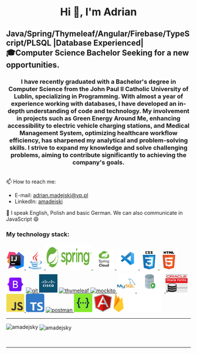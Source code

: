 
<!DOCTYPE html>
<html lang="en">
<head>
    <meta charset="UTF-8">
    <meta name="viewport" content="width=device-width, initial-scale=1.0">
</head>
<body>
    <h1 align="center">Hi 👋, I'm Adrian</h1>
    <h2>Java/Spring/Thymeleaf/Angular/Firebase/TypeScript/PLSQL |Database Experienced| <br>🎓Computer Science Bachelor Seeking for a new opportunities.</h2>
<h3 align="center">
    I have recently graduated with a Bachelor's degree in Computer Science from the John Paul II Catholic University of Lublin, specializing in Programming. With almost a year of experience working with databases, I have developed an in-depth understanding of code and technology. My involvement in projects such as Green Energy Around Me, enhancing accessibility to electric vehicle charging stations, and Medical Management System, optimizing healthcare workflow efficiency, has sharpened my analytical and problem-solving skills. I strive to expand my knowledge and solve challenging problems, aiming to contribute significantly to achieving the company's goals.
</h3>
<br>
📫 How to reach me:

- E-mail: adrian.madejski@vp.pl
- LinkedIn: [amadejski](https://www.linkedin.com/in/amadejski/)

💬 I speak English, Polish and basic German. We can also communicate in JavaScript 😄

<h3 align="left">My technology stack:</h3>
<p align="left">   
    <a href="https://www.jetbrains.com/idea/" target="_blank" rel="noreferrer"> <img src="https://github.com/amadejsky/Resources/blob/main/Images/IJ.png" alt="intelliJ" width="50" height="50"/> </a> 
     <a href="https://www.java.com" target="_blank" rel="noreferrer"> <img src="https://raw.githubusercontent.com/devicons/devicon/master/icons/java/java-original.svg" alt="java" width="50" height="50"/> </a> 
       <a href="https://spring.io/" target="_blank" rel="noreferrer"> <img src="https://github.com/amadejsky/Resources/blob/main/Images/OG-Spring.png" alt="spring" width="125" height="70"/> </a>
     <a href="https://spring.io/microservices" target="_blank" rel="noreferrer"> <img src="https://github.com/amadejsky/Resources/blob/main/Images/SpringCloud.png" alt="Spring Cloud Microservices" width="60" height="60"/> </a> 
    <a href="https://code.visualstudio.com/" target="_blank" rel="noreferrer"> <img src="https://github.com/amadejsky/Resources/blob/main/Images/visual-studio-code-logo.png" alt="Visual Studio Code" width="60" height="60"/> </a> 
    <a href="https://www.w3schools.com/css/" target="_blank" rel="noreferrer"> <img src="https://raw.githubusercontent.com/devicons/devicon/master/icons/css3/css3-original-wordmark.svg" alt="css3" width="50" height="50"/> </a>
    <a href="https://www.w3.org/html/" target="_blank" rel="noreferrer"> <img src="https://raw.githubusercontent.com/devicons/devicon/master/icons/html5/html5-original-wordmark.svg" alt="html5" width="50" height="50"/> </a> 
    <a href="https://getbootstrap.com" target="_blank" rel="noreferrer"> <img src="https://github.com/amadejsky/Resources/blob/main/Images/bootstrap-logo-shadow.png" alt="bootstrap" width="50" height="45"/></a>
    <a href="https://git-scm.com/" target="_blank" rel="noreferrer"> <img src="https://www.vectorlogo.zone/logos/git-scm/git-scm-icon.svg" alt="git" width="50" height="50"/> </a>
    <a href="https://www.netacad.com/courses/packet-tracer" target="_blank" rel="noreferrer"> <img src="https://github.com/amadejsky/Resources/blob/main/Images/darkCLogo.png" alt="Cisco_Packet_Tracer" width="50" height="50"/></a>
     <a href="https://thymeleaf.org/" target="_blank" rel="noreferrer"> <img src="https://www.thymeleaf.org/images/thymeleaf.png" alt="thymeleaf" width="45" height="45"/> </a>
     <a href="https://site.mockito.org/" target="_blank" rel="noreferrer"> <img src="https://raw.githubusercontent.com/mockito/mockito.github.io/master/img/logo%402x.png" alt="mockito" width="95" height="50"/> </a>
    <a href="https://www.mysql.com/" target="_blank" rel="noreferrer"> <img src="https://raw.githubusercontent.com/devicons/devicon/master/icons/mysql/mysql-original-wordmark.svg" alt="mysql" width="50" height="50"/> </a>     
    <a href="https://www.oracle.com/database/sqldeveloper/" target="_blank" rel="noreferrer"> <img src="https://github.com/amadejsky/Resources/blob/main/Images/Oracle_SQL_Developer-Logo.wine.png" alt="sql-developer" width="75" height="60"/> </a>
    <a href="https://www.oracle.com/application-development/technologies/forms/forms.html" target="_blank" rel="noreferrer"> <img src="https://github.com/amadejsky/Resources/blob/main/Images/Zrzut%20ekranu%202023-10-10%20212059.png" alt="Oracle-Forms-Builder"             width="60" height="50"/>
    <a href="https://developer.mozilla.org/en-US/docs/Web/JavaScript" target="_blank" rel="noreferrer"> <img src="https://raw.githubusercontent.com/devicons/devicon/master/icons/javascript/javascript-original.svg" alt="javascript" width="50" height="50"/> </a> 
    <a href=https://www.typescriptlang.org/" target="_blank" rel="noreferrer"> <img src="https://github.com/amadejsky/Resources/blob/main/Images/Typescript_logo_2020.svg.png" alt="Typescript" width="50" height="50"/></a> 
    <a href="https://postman.com" target="_blank" rel="noreferrer"> <img src="https://www.vectorlogo.zone/logos/getpostman/getpostman-icon.svg" alt="postman" width="50" height="50"/> </a>
    <a href="https://swagger.io/" target="_blank" rel="noreferrer"> <img src="https://github.com/amadejsky/Resources/blob/main/Images/swaggerhub-logo-52BE4455D6-seeklogo.com.png" alt="Swagger" width="50" height="50"/></a>
    <a href="https://en.wikipedia.org/wiki/Angular_(web_framework)" target="_blank" rel="noreferrer"> <img src="https://github.com/amadejsky/Resources/blob/main/Images/angular-icon-logo-png-transparent.png" alt="Angular" width="50" height="50"/></a>
    <a href="https://firebase.google.com/brand-guidelines/" target="_blank" rel="noreferrer"> <img src="https://github.com/amadejsky/Resources/blob/main/Images/firebase_logo_shot.png" alt="Firebase" width="130" height="50"/></a>
</p>
    <hr>
<p>
    <img align="left" src="https://github-readme-stats.vercel.app/api/top-langs?username=amadejsky&show_icons=true&locale=en&layout=compact" alt="amadejsky"/>
</p>
<p>
    &nbsp;<img align="center" src="https://github-readme-stats.vercel.app/api?username=amadejsky&show_icons=true&locale=en" alt="amadejsky"/>
</p>
    <br>
<hr>    
</body>
</html>

